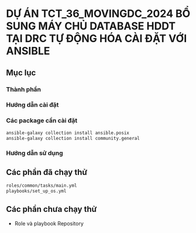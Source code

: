 # DỰ ÁN TCT_36_MOVINGDC_2024 BỔ SUNG MÁY CHỦ DATABASE HDDT TẠI DRC TỰ ĐỘNG HÓA CÀI ĐẶT VỚI ANSIBLE

## Mục lục

### Thành phần

### Hướng dẫn cài đặt

### Các package cần cài đặt

```bash
ansible-galaxy collection install ansible.posix
ansible-galaxy collection install community.general
```

### Hướng dẫn sử dụng

## Các phần đã chạy thử

```bash
roles/common/tasks/main.yml
playbooks/set_up_os.yml
```

## Các phần chưa chạy thử

- Role và playbook Repository


